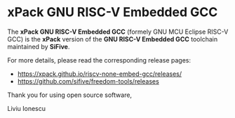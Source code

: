 # xPack GNU RISC-V Embedded GCC

The **xPack GNU RISC-V Embedded GCC** (formely GNU MCU Eclipse RISC-V GCC)
is the **xPack** version of the **GNU RISC-V Embedded GCC** toolchain
maintained by **SiFive**.

For more details, please read the corresponding release pages:

- <https://xpack.github.io/riscv-none-embed-gcc/releases/>
- <https://github.com/sifive/freedom-tools/releases>

Thank you for using open source software,

Liviu Ionescu
